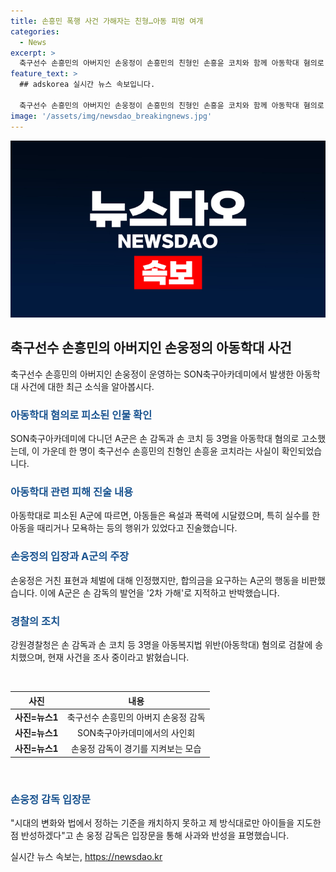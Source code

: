 ```yaml
---
title: 손흥민 폭행 사건 가해자는 친형…아동 피멍 여개
categories:
  - News
excerpt: >
  축구선수 손흥민의 아버지인 손웅정이 손흥민의 친형인 손흥윤 코치와 함께 아동학대 혐의로 피소됐다. 피해 아동 측은 허벅지를 때리거나 욕설을 하는 등의 학대를 폭로했고, 경찰은 3명을 아동학대 혐의로 검찰에 송치했다. 손웅정은 거친 표현과 체벌을 인정하며 반성을 표했지만, 아카데미 측은 합의금 요구에 수용하지 못했다고 밝혔다. 반면 피해 아동 측은 손 감독의 징계 요구를 거부하고 있는 상황이다.
feature_text: >
  ## adskorea 실시간 뉴스 속보입니다.

  축구선수 손흥민의 아버지인 손웅정이 손흥민의 친형인 손흥윤 코치와 함께 아동학대 혐의로 피소됐다. 피해 아동 측은 허벅지를 때리거나 욕설을 하는 등의 학대를 폭로했고, 경찰은 3명을 아동학대 혐의로 검찰에 송치했다. 손웅정은 거친 표현과 체벌을 인정하며 반성을 표했지만, 아카데미 측은 합의금 요구에 수용하지 못했다고 밝혔다. 반면 피해 아동 측은 손 감독의 징계 요구를 거부하고 있는 상황이다.
image: '/assets/img/newsdao_breakingnews.jpg'
---
```


<p><img src="/assets/img/newsdao_breakingnews.jpg" alt="adskorea 속보" /></p>

<h2 data-ke-size="size26">축구선수 손흥민의 아버지인 손웅정의 아동학대 사건</h2>

<p data-ke-size="size16">축구선수 손흥민의 아버지인 손웅정이 운영하는 SON축구아카데미에서 발생한 아동학대 사건에 대한 최근 소식을 알아봅시다.</p>

<h3><b><span style="color: #1a5490;">아동학대 혐의로 피소된 인물 확인</span></b></h3>

<p data-ke-size="size16">SON축구아카데미에 다니던 A군은 손 감독과 손 코치 등 3명을 아동학대 혐의로 고소했는데, 이 가운데 한 명이 축구선수 손흥민의 친형인 손흥윤 코치라는 사실이 확인되었습니다.</p>

<h3><b><span style="color: #1a5490;">아동학대 관련 피해 진술 내용</span></b></h3>

<p data-ke-size="size16">아동학대로 피소된 A군에 따르면, 아동들은 욕설과 폭력에 시달렸으며, 특히 실수를 한 아동을 때리거나 모욕하는 등의 행위가 있었다고 진술했습니다.</p>

<h3><b><span style="color: #1a5490;">손웅정의 입장과 A군의 주장</span></b></h3>

<p data-ke-size="size16">손웅정은 거친 표현과 체벌에 대해 인정했지만, 합의금을 요구하는 A군의 행동을 비판했습니다. 이에 A군은 손 감독의 발언을 '2차 가해'로 지적하고 반박했습니다.</p>

<h3><b><span style="color: #1a5490;">경찰의 조치</span></b></h3>

<p data-ke-size="size16">강원경찰청은 손 감독과 손 코치 등 3명을 아동복지법 위반(아동학대) 혐의로 검찰에 송치했으며, 현재 사건을 조사 중이라고 밝혔습니다.</p>

<p data-ke-size="size16">&nbsp;</p>

<table>
    <thead>
        <tr>
            <th style="text-align: center; height: 17px;"><b>사진</b></th>
            <th style="text-align: center; height: 17px;"><b>내용</b></th>
        </tr>
    </thead>
    <tbody>
        <tr>
            <td style="text-align: center; height: 17px;"><b>사진=뉴스1</b></td>
            <td style="text-align: center; height: 17px;">축구선수 손흥민의 아버지 손웅정 감독</td>
        </tr>
        <tr>
            <td style="text-align: center; height: 17px;"><b>사진=뉴스1</b></td>
            <td style="text-align: center; height: 17px;">SON축구아카데미에서의 사인회</td>
        </tr>
        <tr>
            <td style="text-align: center; height: 17px;"><b>사진=뉴스1</b></td>
            <td style="text-align: center; height: 17px;">손웅정 감독이 경기를 지켜보는 모습</td>
        </tr>
    </tbody>
</table>

<p data-ke-size="size16">&nbsp;</p>

<h3><b><span style="color: #1a5490;">손웅정 감독 입장문</span></b></h3>

<p data-ke-size="size16">"시대의 변화와 법에서 정하는 기준을 캐치하지 못하고 제 방식대로만 아이들을 지도한 점 반성하겠다"고 손 웅정 감독은 입장문을 통해 사과와 반성을 표명했습니다.</p>
실시간 뉴스 속보는, <a href="https://newsdao.kr" rel="dofollow">https://newsdao.kr</a>


